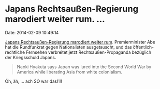 Japans Rechtsaußen-Regierung marodiert weiter rum. \...
=======================================================

Date: 2014-02-09 10:49:14

[Japans Rechtsaußen-Regierung marodiert weiter
rum](http://www.independent.co.uk/news/world/asia/how-japans-bbc-is-rewriting-its-role-in-second-world-war-9115827.html).
Premierminister Abe hat die Rundfunkrat gegen Nationalisten
ausgetauscht, und das öffentlich-rechtliche Fernsehen verbreitet jetzt
Rechtsaußen-Propaganda bezüglich der Kriegsschuld Japans.

> Naoki Hyakuta says Japan was lured into the Second World War by
> America while liberating Asia from white colonialism.

Öh, äh, \... ach SO war das!1!!
